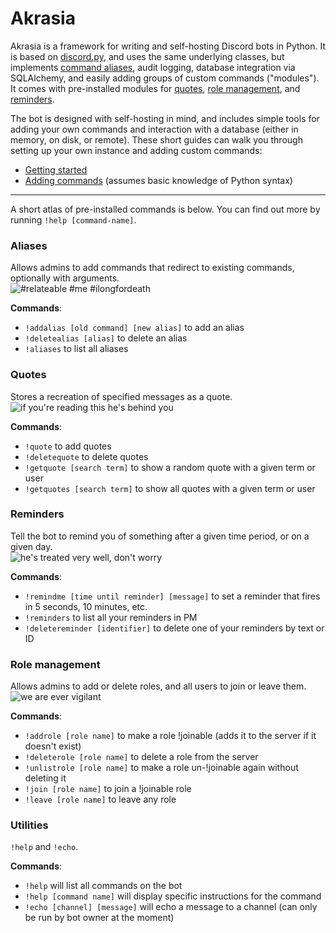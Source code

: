 # Akrasia
Akrasia is a framework for writing and self-hosting Discord bots in Python. It is based on [discord.py](https://github.com/Rapptz/discord.py), and uses the same underlying classes, but implements [command aliases](#aliases), audit logging, database integration via SQLAlchemy, and easily adding groups of custom commands ("modules"). It comes with pre-installed modules for [quotes](#quotes), [role management](#role-management), and [reminders](#reminders).


The bot is designed with self-hosting in mind, and includes simple tools for adding your own commands and interaction with a database (either in memory, on disk, or remote). These short guides can walk you through setting up your own instance and adding custom commands:

  * [Getting started](https://github.com/CocoPommel/akrasia/blob/master/docs/getting_started.md)
  * [Adding commands](https://github.com/CocoPommel/akrasia/blob/master/docs/adding_commands.md) (assumes basic knowledge of Python syntax)

---
A short atlas of pre-installed commands is below. You can find out more by running `!help [command-name]`.
### Aliases  
Allows admins to add commands that redirect to existing commands, optionally with arguments.  
![#relateable #me #ilongfordeath](https://i.imgur.com/UbjA9WH.png)

__Commands__:
  * `!addalias [old command] [new alias]` to add an alias
  * `!deletealias [alias]` to delete an alias
  * `!aliases` to list all aliases
 
### Quotes
Stores a recreation of specified messages as a quote.  
![if you're reading this he's behind you](https://i.imgur.com/60o20Bf.png)

__Commands__:  
  * `!quote` to add quotes  
  * `!deletequote` to delete quotes  
  * `!getquote [search term]` to show a random quote with a given term or user  
  * `!getquotes [search term]` to show all quotes with a given term or user  

### Reminders
Tell the bot to remind you of something after a given time period, or on a given day.  
![he's treated very well, don't worry](https://i.imgur.com/AV241C2.png)

__Commands__:  
  * `!remindme [time until reminder] [message]` to set a reminder that fires in 5 seconds, 10 minutes, etc.  
  * `!reminders` to list all your reminders in PM  
  * `!deletereminder [identifier]` to delete one of your reminders by text or ID  
   
### Role management
Allows admins to add or delete roles, and all users to join or leave them.  
![we are ever vigilant](https://i.imgur.com/Y9sDTwl.png)

__Commands__:
  * `!addrole [role name]` to make a role !joinable (adds it to the server if it doesn't exist)  
  * `!deleterole [role name]` to delete a role from the server  
  * `!unlistrole [role name]` to make a role un-!joinable again without deleting it  
  * `!join [role name]` to join a !joinable role  
  * `!leave [role name]` to leave any role  
  
### Utilities
`!help` and `!echo`.

__Commands__:
  * `!help` will list all commands on the bot
  * `!help [command name]` will display specific instructions for the command
  * `!echo [channel] [message]` will echo a message to a channel (can only be run by bot owner at the moment)
